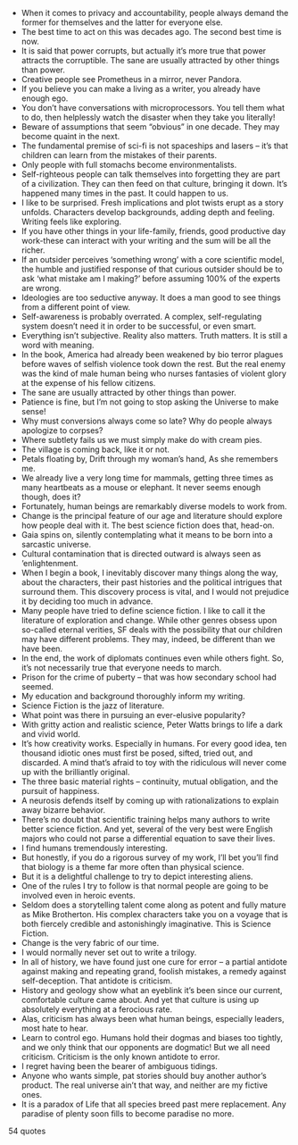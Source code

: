  - When it comes to privacy and accountability, people always demand the former for themselves and the latter for everyone else.
 - The best time to act on this was decades ago. The second best time is now.
 - It is said that power corrupts, but actually it’s more true that power attracts the corruptible. The sane are usually attracted by other things than power.
 - Creative people see Prometheus in a mirror, never Pandora.
 - If you believe you can make a living as a writer, you already have enough ego.
 - You don’t have conversations with microprocessors. You tell them what to do, then helplessly watch the disaster when they take you literally!
 - Beware of assumptions that seem “obvious” in one decade. They may become quaint in the next.
 - The fundamental premise of sci-fi is not spaceships and lasers – it’s that children can learn from the mistakes of their parents.
 - Only people with full stomachs become environmentalists.
 - Self-righteous people can talk themselves into forgetting they are part of a civilization. They can then feed on that culture, bringing it down. It’s happened many times in the past. It could happen to us.
 - I like to be surprised. Fresh implications and plot twists erupt as a story unfolds. Characters develop backgrounds, adding depth and feeling. Writing feels like exploring.
 - If you have other things in your life-family, friends, good productive day work-these can interact with your writing and the sum will be all the richer.
 - If an outsider perceives ‘something wrong’ with a core scientific model, the humble and justified response of that curious outsider should be to ask ‘what mistake am I making?’ before assuming 100% of the experts are wrong.
 - Ideologies are too seductive anyway. It does a man good to see things from a different point of view.
 - Self-awareness is probably overrated. A complex, self-regulating system doesn’t need it in order to be successful, or even smart.
 - Everything isn’t subjective. Reality also matters. Truth matters. It is still a word with meaning.
 - In the book, America had already been weakened by bio terror plagues before waves of selfish violence took down the rest. But the real enemy was the kind of male human being who nurses fantasies of violent glory at the expense of his fellow citizens.
 - The sane are usually attracted by other things than power.
 - Patience is fine, but I’m not going to stop asking the Universe to make sense!
 - Why must conversions always come so late? Why do people always apologize to corpses?
 - Where subtlety fails us we must simply make do with cream pies.
 - The village is coming back, like it or not.
 - Petals floating by, Drift through my woman’s hand, As she remembers me.
 - We already live a very long time for mammals, getting three times as many heartbeats as a mouse or elephant. It never seems enough though, does it?
 - Fortunately, human beings are remarkably diverse models to work from.
 - Change is the principal feature of our age and literature should explore how people deal with it. The best science fiction does that, head-on.
 - Gaia spins on, silently contemplating what it means to be born into a sarcastic universe.
 - Cultural contamination that is directed outward is always seen as ’enlightenment.
 - When I begin a book, I inevitably discover many things along the way, about the characters, their past histories and the political intrigues that surround them. This discovery process is vital, and I would not prejudice it by deciding too much in advance.
 - Many people have tried to define science fiction. I like to call it the literature of exploration and change. While other genres obsess upon so-called eternal verities, SF deals with the possibility that our children may have different problems. They may, indeed, be different than we have been.
 - In the end, the work of diplomats continues even while others fight. So, it’s not necessarily true that everyone needs to march.
 - Prison for the crime of puberty – that was how secondary school had seemed.
 - My education and background thoroughly inform my writing.
 - Science Fiction is the jazz of literature.
 - What point was there in pursuing an ever-elusive popularity?
 - With gritty action and realistic science, Peter Watts brings to life a dark and vivid world.
 - It’s how creativity works. Especially in humans. For every good idea, ten thousand idiotic ones must first be posed, sifted, tried out, and discarded. A mind that’s afraid to toy with the ridiculous will never come up with the brilliantly original.
 - The three basic material rights – continuity, mutual obligation, and the pursuit of happiness.
 - A neurosis defends itself by coming up with rationalizations to explain away bizarre behavior.
 - There’s no doubt that scientific training helps many authors to write better science fiction. And yet, several of the very best were English majors who could not parse a differential equation to save their lives.
 - I find humans tremendously interesting.
 - But honestly, if you do a rigorous survey of my work, I’ll bet you’ll find that biology is a theme far more often than physical science.
 - But it is a delightful challenge to try to depict interesting aliens.
 - One of the rules I try to follow is that normal people are going to be involved even in heroic events.
 - Seldom does a storytelling talent come along as potent and fully mature as Mike Brotherton. His complex characters take you on a voyage that is both fiercely credible and astonishingly imaginative. This is Science Fiction.
 - Change is the very fabric of our time.
 - I would normally never set out to write a trilogy.
 - In all of history, we have found just one cure for error – a partial antidote against making and repeating grand, foolish mistakes, a remedy against self-deception. That antidote is criticism.
 - History and geology show what an eyeblink it’s been since our current, comfortable culture came about. And yet that culture is using up absolutely everything at a ferocious rate.
 - Alas, criticism has always been what human beings, especially leaders, most hate to hear.
 - Learn to control ego. Humans hold their dogmas and biases too tightly, and we only think that our opponents are dogmatic! But we all need criticism. Criticism is the only known antidote to error.
 - I regret having been the bearer of ambiguous tidings.
 - Anyone who wants simple, pat stories should buy another author’s product. The real universe ain’t that way, and neither are my fictive ones.
 - It is a paradox of Life that all species breed past mere replacement. Any paradise of plenty soon fills to become paradise no more.

54 quotes